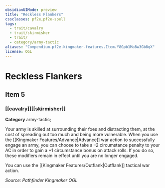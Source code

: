 ```yaml
---
obsidianUIMode: preview
title: "Reckless Flankers"
cssclasses: pf2e,pf2e-spell
tags:
  - trait/cavalry
  - trait/skirmisher
  - trait/
  - category/army-tactic
aliases: "Compendium.pf2e.kingmaker-features.Item.Y8Gpb1Ma8w3Gb8qX"
license: OGL
---
```

# Reckless Flankers
## Item 5
### [[cavalry]][[skirmisher]]

**Category** army-tactic; 




Your army is skilled at surrounding their foes and distracting them, at the cost of spreading out too much and being more vulnerable. When you use the [[Kingmaker Features/Advance|Advance]] war action to successfully engage an army, you can choose to take a –2 circumstance penalty to your AC in order to gain a +1 circumstance bonus on attack rolls. If you do so, these modifiers remain in effect until you are no longer engaged.

You can use the [[Kingmaker Features/Outflank|Outflank]] tactical war action.

*Source: Pathfinder Kingmaker*
*OGL*